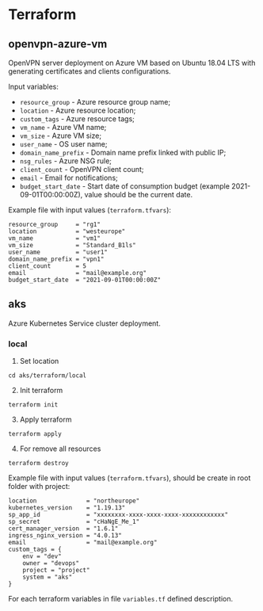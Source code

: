 # Terraform

## openvpn-azure-vm
OpenVPN server deployment on Azure VM based on Ubuntu 18.04 LTS with generating certificates and clients configurations.

Input variables:
- `resource_group` - Azure resource group name;
- `location` - Azure resource location;
- `custom_tags` - Azure resource tags;
- `vm_name` - Azure VM name;
- `vm_size` - Azure VM size;
- `user_name` - OS user name;
- `domain_name_prefix` - Domain name prefix linked with public IP;
- `nsg_rules` - Azure NSG rule;
- `client_count` - OpenVPN client count;
- `email` - Email for notifications;
- `budget_start_date` - Start date of consumption budget (example 2021-09-01T00:00:00Z), value should be the current date.

Example file with input values (`terraform.tfvars`):
```
resource_group     = "rg1"
location           = "westeurope"
vm_name            = "vm1"
vm_size            = "Standard_B1ls"
user_name          = "user1"
domain_name_prefix = "vpn1"
client_count       = 5
email              = "mail@example.org"
budget_start_date  = "2021-09-01T00:00:00Z"
```

## aks
Azure Kubernetes Service cluster deployment.

### local

1. Set location
```
cd aks/terraform/local
```
2. Init terraform
```
terraform init
```
3. Apply terraform
```
terraform apply
```
4. For remove all resources
```
terraform destroy
```

Example file with input values (`terraform.tfvars`), should be create in root folder with project:
```
location              = "northeurope"
kubernetes_version    = "1.19.13"
sp_app_id             = "xxxxxxxx-xxxx-xxxx-xxxx-xxxxxxxxxxxx"
sp_secret             = "cHaNgE_Me_1"
cert_manager_version  = "1.6.1"
ingress_nginx_version = "4.0.13"
email                 = "mail@example.org"
custom_tags = {
    env = "dev"
    owner = "devops"
    project = "project"
    system = "aks"
}
```

For each terraform variables in file `variables.tf` defined description.
